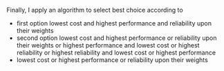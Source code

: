 Finally, I apply an algorithm to select best choice according to 
- first option lowest cost and highest performance and reliability upon their weights
- second option lowest cost and highest performance or reliability upon their weights
 or highest performance and lowest cost or highest reliability
or highest reliability and lowest cost or highest performance
- lowest cost or highest performance or reliability upon their weights
